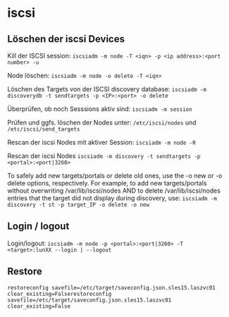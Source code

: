 # iscsi 

## Löschen der iscsi Devices

Kill der ISCSI session: ``iscsiadm -m node -T <iqn> -p <ip address>:<port number> -u``

Node löschen: ``iscsiadm -m node -o delete -T <iqn>``

Löschen des Targets von der ISCSI discovery database: ``iscsiadm -m discoverydb -t sendtargets -p <IP>:<port> -o delete``

Überprüfen, ob noch Sesssions aktiv sind:  ``iscsiadm -m session``

Prüfen und ggfs. löschen der Nodes unter:  ``/etc/iscsi/nodes`` und ``/etc/iscsi/send_targets``

Rescan der iscsi Nodes mit aktiver Session:  ``iscsiadm -m node -R``

Rescan der iscsi Nodes ``iscsiadm -m discovery -t sendtargets -p <portal>:<port|3260>``

To safely add new targets/portals or delete old ones, use the -o new or -o delete options, respectively. For example, 
to add new targets/portals without overwriting /var/lib/iscsi/nodes AND to delete /var/lib/iscsi/nodes entries that the target 
did not display during discovery, use: ``iscsiadm -m discovery -t st -p target_IP -o delete -o new``


## Login / logout

Login/logout:
  ``iscsiadm -m node -p <portal>:<port|3260> -T <target>:lunXX --login | --logout ``

## Restore
`restoreconfig savefile=/etc/target/saveconfig.json.sles15.laszvc01 clear_existing=Falserestoreconfig savefile=/etc/target/saveconfig.json.sles15.laszvc01 clear_existing=False`
